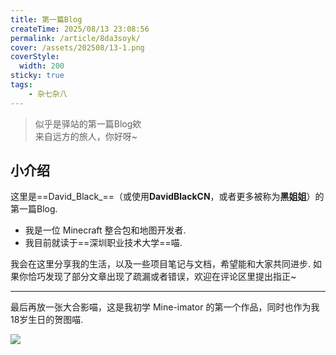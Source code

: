 ```yaml
---
title: 第一篇Blog
createTime: 2025/08/13 23:08:56
permalink: /article/8da3soyk/
cover: /assets/202508/13-1.png
coverStyle:
  width: 200
sticky: true
tags: 
    - 杂七杂八
---
```


> 似乎是驿站的第一篇Blog欸  
> 来自远方的旅人，你好呀~ 

<!-- more -->

## 小介绍

这里是==David_Black_==（或使用**DavidBlackCN**，或者更多被称为**黑姐姐**）的第一篇Blog.

- 我是一位 Minecraft 整合包和地图开发者.
- 我目前就读于==深圳职业技术大学==喵.

我会在这里分享我的生活，以及一些项目笔记与文档，希望能和大家共同进步. 如果你恰巧发现了部分文章出现了疏漏或者错误，欢迎在评论区里提出指正~

---

最后再放一张大合影喵，这是我初学 Mine-imator 的第一个作品，同时也作为我18岁生日的贺图喵.

![](/assets/202508/13-1.png)